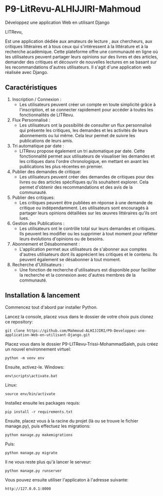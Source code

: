 # P9-LitRevu-ALHIJJIRI-Mahmoud

Développez une application Web en utilisant Django

LITRevu,

Est une application dédiée aux amateurs de lecture , aux chercheurs, aux critiques littéraires et à tous ceux qui s'intéressent à la littérature et à la recherche académique. Cette plateforme offre une communauté en ligne où les utilisateurs peuvent partager leurs opinions sur des livres et des articles, demander des critiques et découvrir de nouvelles lectures en se basant sur les recommandations d'autres utilisateurs.
Il s'agit d'une application web réalisée avec Django.

## Caractéristiques

1. Inscription / Connexion :
   - Les utilisateurs peuvent créer un compte en toute simplicité grâce à l'inscription, et se connecter rapidement pour accéder à toutes les fonctionnalités de LITRevu.
1. Flux Personnalisé :
   - Les utilisateurs ont la possibilité de consulter un flux personnalisé qui présente les critiques, les demandes et les activités de leurs abonnements ou lui même. Cela leur permet de suivre les publications de leurs amis.
1. Tri automatique par date :
   - LITRevu propose également un tri automatique par date. Cette fonctionnalité permet aux utilisateurs de visualiser les demandes et les critiques dans l'ordre chronologique, en mettant en avant les publications les plus récentes en premier.
1. Publier des demandes de critique:
   - Les utilisateurs peuvent créer des demandes de critiques pour des livres ou des articles spécifiques qu'ils souhaitent explorer. Cela permet d'obtenir des recommandations et des avis de la communauté.
1. Publier des critiques:
   - Les critiques peuvent être publiées en réponse à une demande de critique ou indépendamment. Les utilisateurs sont encouragés à partager leurs opinions détaillées sur les œuvres littéraires qu'ils ont lues.
1. Gestion des Publications :
   - Les utilisateurs ont le contrôle total sur leurs demandes et critiques. Ils peuvent les modifier ou les supprimer à tout moment pour refléter leurs évolutions d'opinions ou de besoins.
1. Abonnement et Désabonnement :
   - L'application permet aux utilisateurs de s'abonner aux comptes d'autres utilisateurs dont ils apprécient les critiques et le contenu. Ils peuvent également se désabonner à tout moment.
1. Recherche d'Utilisateurs :
   - Une fonction de recherche d'utilisateurs est disponible pour faciliter la recherche et la connexion avec d'autres membres de la communauté.

## Installation & lancement

Commencez tout d'abord par installer Python.

Lancez la console, placez vous dans le dossier de votre choix puis clonez ce repository:

```
git clone https://github.com/Mahmoud-ALHIJJIRI/P9-Developpez-une-application-Web-en-utilisant-Django.git
```

Placez vous dans le dossier P9-LITRevu-Trissi-MohammadSaleh, puis créez un nouvel environnement virtuel:

```
python -m venv env
```

Ensuite, activez-le.
Windows:

```
env\scripts\activate.bat
```

Linux:

```
source env/bin/activate
```

Installez ensuite les packages requis:

```
pip install -r requirements.txt
```

Ensuite, placez vous à la racine du projet (là ou se trouve le fichier manage.py), puis effectuez les migrations:

```
python manage.py makemigrations
```

Puis:

```
python manage.py migrate
```

Il ne vous reste plus qu'à lancer le serveur:

```
python manage.py runserver
```

Vous pouvez ensuite utiliser l'applicaton à l'adresse suivante:

```
http://127.0.0.1:8000
```
